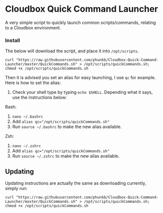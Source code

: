 # Cloudbox Quick Command Launcher
A very simple script to quickly launch common scripts/commands, relating to a Cloudbox environment.

### Install

The below will download the script, and place it into `/opt/scripts`.

`curl "https://raw.githubusercontent.com/phunkb/Cloudbox-Quick-Command-Launcher/master/QuickCommands.sh" > /opt/scripts/quickCommands.sh; chmod +x /opt/scripts/quickCommands.sh`

Then it is advised you set an alias for easy launching, I use `qc` for example. Here is how to set the alias:

1. Check your shell type by typing `echo $SHELL`. Depending what it says, use the instructions below:

Bash:
   1. `nano ~/.bashrc`
   2. Add `alias qc="/opt/scripts/quickCommands.sh"`
   3. Run `source ~/.bashrc` to make the new alias available.

Zsh:
   1. `nano ~/.zshrc`
   2. Add `alias qc="/opt/scripts/quickCommands.sh"`
   3. Run `source ~/.zshrc` to make the new alias available.


## Updating

Updating instructions are actually the same as downloading currently, simply run:

`curl "https://raw.githubusercontent.com/phunkb/Cloudbox-Quick-Command-Launcher/master/QuickCommands.sh" > /opt/scripts/quickCommands.sh; chmod +x /opt/scripts/quickCommands.sh`
